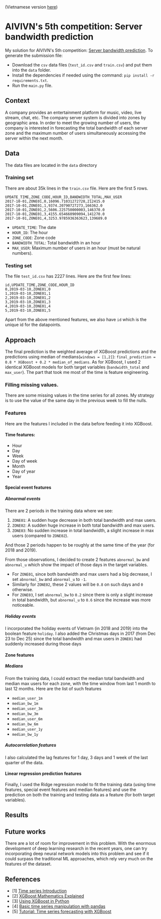 (Vietnamese version [here](README.vi.md))
# AIVIVN's 5th competition: Server bandwidth prediction
My solution for AIVIVN's 5th competition: [Server bandwidth prediction](https://www.aivivn.com/contests/5). To generate the submission file: 
- Download the `csv` data files (`test_id.csv` and `train.csv`) and put them into the `data` folder.
- Install the dependencies if needed using the command: `pip install -r requirements.txt`.
- Run the `main.py` file.

## Context
A company provides an entertainment platform for music, video, live stream, chat, etc. The company server system is divided into zones by geographic area. In order to meet the growing number of users, the company is interested in forecasting the total bandwidth of each server zone and the maximum number of users simultaneously accessing the server within the next month.

## Data
The data files are located in the `data` directory

### Training set
There are about 35k lines in the `train.csv` file. Here are the first 5 rows.

```csv
UPDATE_TIME,ZONE_CODE,HOUR_ID,BANDWIDTH_TOTAL,MAX_USER
2017-10-01,ZONE01,0,16096.71031272728,212415.0
2017-10-01,ZONE01,1,9374.20790727273,166362.0
2017-10-01,ZONE01,2,5606.225750000003,146370.0
2017-10-01,ZONE01,3,4155.654660909094,141270.0
2017-10-01,ZONE01,4,3253.9785936363623,139689.0
```

- `UPDATE_TIME`: The date
- `HOUR_ID`: The hour
- `ZONE_CODE`: Zone code
- `BANDWIDTH_TOTAL`: Total bandwidth in an hour
- `MAX_USER`: Maximum number of users in an hour (must be natural numbers).

### Testing set
The file `test_id.csv` has 2227 lines. Here are the first few lines:

```csv
id,UPDATE_TIME,ZONE_CODE,HOUR_ID
0,2019-03-10,ZONE01,0
1,2019-03-10,ZONE01,1
2,2019-03-10,ZONE01,2
3,2019-03-10,ZONE01,3
4,2019-03-10,ZONE01,4
5,2019-03-10,ZONE01,5
```
Apart from the above mentioned features, we also have `id` which is the unique id for the datapoints.

## Approach
The final prediction is the weighted average of XGBoost predictions and the predictions using median of medians(`windows = [1,2]`): `final_prediction = 0.8 * XGBoost + 0.2 * median_of_medians`. As for XGBoost, I used 2 identical XGBoost models for both target variables (`bandwidth_total` and `max_user`). The part that took me most of the time is feature engineering. 

### Filling missing values.
There are some missing values in the time series for all zones. My strategy is to use the value of the same day in the previous week to fill the nulls.

### Features
Here are the features I included in the data before feeding it into XGBoost.
#### Time features:
- Hour
- Day
- Week
- Day of week
- Month
- Day of year
- Year

#### Special event features
##### Abnormal events
There are 2 periods in the training data where we see:
1. `ZONE01`: A sudden huge decrease in both total bandwidth and max users.
2. `ZONE02`: A sudden huge increase in both total bandwidth and max users.
3. `ZONE03`: No sudden increase in total bandwidth, a slight increase in max users (compared to `ZONE02`).

And those 2 periods happen to be roughly at the same time of the year (for 2018 and 2019).

From those observations, I decided to create 2 features `abnormal_bw` and `abnormal_u` which show the impact of those days in the target variables. 
- For `ZONE01`, since both bandwidth and max users had a big decrease, I set `abnormal_bw` and `abnormal_u` to `-1`. 
- Similarly for `ZONE02`, these 2 values will be `0.8` on such days and `0` otherwise. 
- For `ZONE03`, I set `abnormal_bw` to `0.2` since there is only a slight increase in total bandwidth, but `abnormal_u` to `0.6` since the increase was more noticeable.

##### Holiday events
I incorporated the holiday events of Vietnam (in 2018 and 2019) into the boolean feature `holiday`. I also added the Christmas days in 2017 (from Dec 23 to Dec 25) since the total bandwidth and max users in `ZONE01` had suddenly increased during those days

#### Zone features
##### Medians
From the training data, I could extract the median total bandwidth and median max users for each zone, with the time window from last 1 month to last 12 months. Here are the list of such features
- `median_user_1m` 
- `median_bw_1m`  
- `median_user_3m` 
- `median_bw_3m` 
- `median_user_6m` 
- `median_bw_6m` 
- `median_user_1y` 
- `median_bw_1y`

##### Autocorrelation features
I also calculated the lag features for 1 day, 3 days and 1 week of the last quarter of the data.

#### Linear regression prediction features
Finally, I used the Ridge regression model to fit the training data (using time features, special event features and median features) and use the prediction on both the training and testing data as a feature (for both target variables). 

## Results

## Future works
There are a lot of room for improvement in this problem. With the enormous development of deep learning research in the recent years, one can try incorporating deep neural network models into this problem and see if it could surpass the traditional ML approaches, which rely very much on the features of the dataset.

## References
- [1] [Time series Introduction](https://people.maths.bris.ac.uk/~magpn/Research/LSTS/STSIntro.html)
- [2] [XGBoost Mathematics Explained](https://towardsdatascience.com/xgboost-mathematics-explained-58262530904a)
- [3] [Using XGBoost in Python](https://www.datacamp.com/community/tutorials/xgboost-in-python)
- [4] [Basic time series manipulation with pandas](https://towardsdatascience.com/basic-time-series-manipulation-with-pandas-4432afee64ea)
- [5] [Tutorial: Time series forecasting with XGBoost](https://www.kaggle.com/robikscube/tutorial-time-series-forecasting-with-xgboost)
